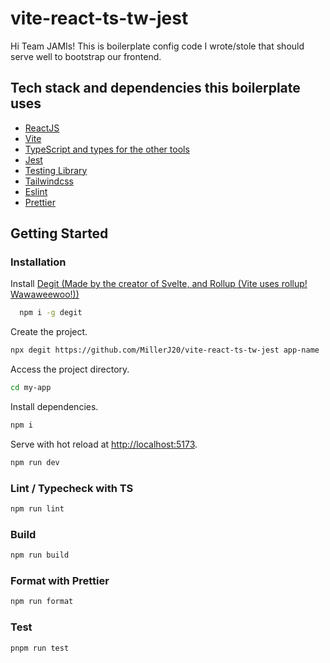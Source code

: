 # vite-react-ts-tw-jest

Hi Team JAMIs! This is boilerplate config code I wrote/stole that should serve well to bootstrap our frontend.

## Tech stack and dependencies this boilerplate uses

- [ReactJS](https://reactjs.org)
- [Vite](https://vitejs.dev)
- [TypeScript and types for the other tools](https://www.typescriptlang.org)
- [Jest](https://jestjs.io)
- [Testing Library](https://testing-library.com)
- [Tailwindcss](https://tailwindcss.com)
- [Eslint](https://eslint.org)
- [Prettier](https://prettier.io)

## Getting Started

### Installation

Install [Degit (Made by the creator of Svelte, and Rollup (Vite uses rollup! Wawaweewoo!))](https://github.com/Rich-Harris/degit)

```bash
  npm i -g degit
```

Create the project.

```bash
npx degit https://github.com/MillerJ20/vite-react-ts-tw-jest app-name
```

Access the project directory.

```bash
cd my-app
```

Install dependencies.

```bash
npm i
```

Serve with hot reload at <http://localhost:5173>.

```bash
npm run dev
```

### Lint / Typecheck with TS

```bash
npm run lint
```

### Build

```bash
npm run build
```

### Format with Prettier

```bash
npm run format
```

### Test

```bash
pnpm run test
```
